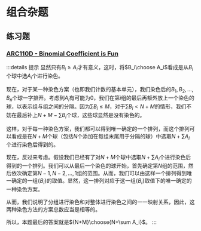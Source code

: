 # 组合杂题

## 练习题

### [ARC110D - Binomial Coefficient is Fun](https://atcoder.jp/contests/arc110/tasks/arc110_d)

:::details 提示
显然只有$B_i\geq A_i$才有意义，这时，将$B_i\choose A_i$看成是从$B_i$个球中选$A_i$个进行染色。

现在，对于某一种染色方案（也即我们计数的基本单元），我们染色后的$B_1,B_2,\dots,B_n$个球一字排开。考虑到$A_i$有可能为$0$，我们在第$i$组的最后再额外放上一个染色的球，以表示组与组之间的分隔。因为$\sum B_i\leq M$，对于$\sum B_i<N+M$的情形，我们不妨在最后补上$N+M-\sum B_i$个球，这些球显然是没有染色的。

这样，对于每一种染色方案，我们都可以得到唯一确定的一个排列，而这个排列可以看成是在$N+M$个球（包括$N$个添加在每组末尾用于分隔的球）中选取$N+\sum A_i$个进行染色后得到的。

现在，反过来考虑。假设我们已经有了对$N+M$个球中选取$N+\sum A_i$个进行染色后得到的一个排列。我们可以从最后一个染色的球开始，首先确定第$N$组的范围，然后依次确定第$N-1,N-2,\dots,1$组的范围。从而，我们可以由这样一个排列得到唯一确定的一组$\{B_i\}$的取值。显然，这一排列对应于这一组$\{B_i\}$取值下的唯一确定的一种染色方案。

从而，我们说明了分组进行染色和对整体进行染色之间的一一映射关系，因此，这两种染色方法的方案总数应当是相等的。

所以，本题最后的答案就是${N+M}\choose{N+\sum A_i}$。
:::

<Utterances />
